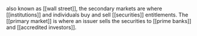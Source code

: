 also known as [[wall street]], the secondary markets are where [[institutions]] and individuals buy and sell [[securities]] entitlements. The [[primary market]] is where an issuer sells the securities to [[prime banks]] and [[accredited investors]].